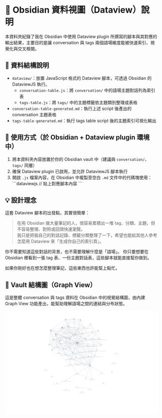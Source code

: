 # 🧾 Obsidian 資料視圖（Dataview）說明

本資料夾紀錄了我在 Obsidian 中使用 Dataview plugin 所撰寫的腳本與其對應的輸出結果，主要目的是讓 conversation 與 tags 兩個語場維度能被快速索引、視覺化與交叉檢閱。

## 📁 資料結構說明

- `dataview/`：放置 JavaScript 格式的 Dataview 腳本，可透過 Obsidian 的 DataviewJS 執行。
  - `conversation-table.js`：將 `conversation/` 中的語場主題對話列為索引表
  - `tags-table.js`：將 `tags/` 中的主題標籤依主題類別整理成表格
- `conversation-table-generated.md`：執行上述 script 後產出的 conversation 主題表格
- `tags-table-generated.md`：執行 tags table script 後的主題索引可視化輸出

## 🧪 使用方式（於 Obsidian + Dataview plugin 環境中）

1. 將本資料夾內容放置於你的 Obsidian vault 中（建議與 `conversation/`、`tags/` 同層）
2. 確保 Dataview plugin 已啟用，並允許 DataviewJS 腳本執行
3. 開啟 `.js` 檔案內容，在 Obsidian 中複製至空白 `.md` 文件中的代碼塊使用：
   \`\`\`dataviewjs
   // 貼上對應腳本內容
   \`\`\`

## 💡 設計理念

這套 Dataview 腳本的出發點，其實很簡單：

> 在用 Obsidian 做大量筆記的人，很容易累積出一堆 tag、分類、主題，但不容易整理、對照或回頭快速瀏覽。  
> 我只是把我自己的對話記錄、標籤分類整理了一下，希望也能給其他人參考怎麼用 Dataview 來「生成你自己的索引頁」。

你不需要知道這些對話的背景，也不需要理解什麼是「語場」。
你只要想要在 Obsidian 裡看到一張 tag 表、一份主題對話表，這些腳本就能直接幫你做到。

如果你剛好也在想怎麼整理筆記，這些東西也許能幫上點忙。

## 🧭 Vault 結構圖（Graph View）

這是整體 conversation 與 tags 資料在 Obsidian 中的視覺結構圖，由內建 Graph View 功能產出，能幫助理解語場之間的連結與分布狀態。

![Vault Graph Overview](./vault-graph.png)

